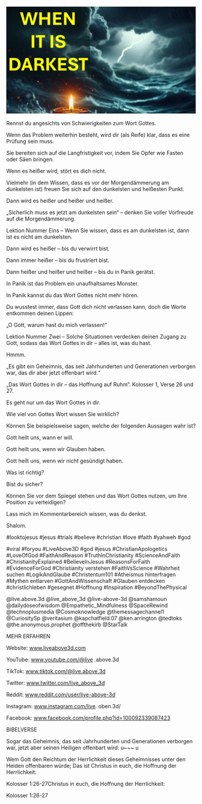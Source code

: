 ![Video cover image](../cover.jpg "cover photo")

Rennst du angesichts von Schwierigkeiten zum Wort Gottes.

Wenn das Problem weiterhin besteht, wird dir (als Reife) klar, dass es eine Prüfung sein muss.

Sie bereiten sich auf die Langfristigkeit vor, indem Sie Opfer wie Fasten oder Säen bringen.

Wenn es heißer wird, stört es dich nicht.

Vielmehr (in dem Wissen, dass es vor der Morgendämmerung am dunkelsten ist) freuen Sie sich auf den dunkelsten und heißesten Punkt.

Dann wird es heißer und heißer und heißer.

„Sicherlich muss es jetzt am dunkelsten sein“ – denken Sie voller Vorfreude auf die Morgendämmerung.

Lektion Nummer Eins – Wenn Sie wissen, dass es am dunkelsten ist, dann ist es nicht am dunkelsten.

Dann wird es heißer – bis du verwirrt bist.

Dann immer heißer – bis du frustriert bist.

Dann heißer und heißer und heißer – bis du in Panik gerätst.

In Panik ist das Problem ein unaufhaltsames Monster.

In Panik kannst du das Wort Gottes nicht mehr hören.

Du wusstest immer, dass Gott dich nicht verlassen kann, doch die Worte entkommen deinen Lippen:

„O Gott, warum hast du mich verlassen!“

Lektion Nummer Zwei – Solche Situationen verdecken deinen Zugang zu Gott, sodass das Wort Gottes in dir – alles ist, was du hast.

Hmmm.

„Es gibt ein Geheimnis, das seit Jahrhunderten und Generationen verborgen war, das dir aber jetzt offenbart wird.“

„Das Wort Gottes in dir – das Hoffnung auf Ruhm“. Kolosser 1, Verse 26 und 27.

Es geht nur um das Wort Gottes in dir.

Wie viel von Gottes Wort wissen Sie wirklich?

Können Sie beispielsweise sagen, welche der folgenden Aussagen wahr ist?

Gott heilt uns, wann er will.

Gott heilt uns, wenn wir Glauben haben.

Gott heilt uns, wenn wir nicht gesündigt haben.

Was ist richtig?

Bist du sicher?

Können Sie vor dem Spiegel stehen und das Wort Gottes nutzen, um Ihre Position zu verteidigen?

Lass mich im Kommentarbereich wissen, was du denkst.

Shalom.

#looktojesus #jesus #trials #believe #christian #love #faith #yahweh #god

#viral #foryou #LiveAbove3D #god #jesus #ChristianApologetics #LoveOfGod #FaithAndReason #TruthInChristianity #ScienceAndFaith #ChristianityExplained #BelieveInJesus #ReasonsForFaith #EvidenceForGod #Christianity verstehen #FaithVsScience #Wahrheit suchen #LogikAndGlaube #Christentum101 #Atheismus hinterfragen #Mythen entlarven #GottAndWissenschaft #Glauben entdecken #christlichleben #gesegnet #Hoffnung #Inspiration #BeyondThePhysical

@live.above.3d @live_above_3d @live-above-3d @samshamoun @dailydoseofwisdom @Empathetic_Mindfulness @SpaceRewind @technoplusmedia @Cosmoknowledge @themessagechannel1 @CuriositySp @veritasium @kapchatfield.07 @ken.arrington @tedtoks @the.anonymous.prophet @offthekirb @StarTalk

MEHR ERFAHREN

Website: www.liveabove3d.com

YouTube: www.youtube.com/@live .above.3d

TikTok: www.tiktok.com/@live.above.3d

Twitter: www.twitter.com/live_above_3d

Reddit: www.reddit.com/user/live-above-3d

Instagram: www.instagram.com/live. oben.3d/

Facebook: www.facebook.com/profile.php?id=100092339087423

BIBELVERSE

Sogar das Geheimnis, das seit Jahrhunderten und Generationen verborgen war, jetzt aber seinen Heiligen offenbart wird: u~~~ u

Wem Gott den Reichtum der Herrlichkeit dieses Geheimnisses unter den Heiden offenbaren würde; Das ist Christus in euch, die Hoffnung der Herrlichkeit:

Kolosser 1:26-27Christus in euch, die Hoffnung der Herrlichkeit:

Kolosser 1:26-27